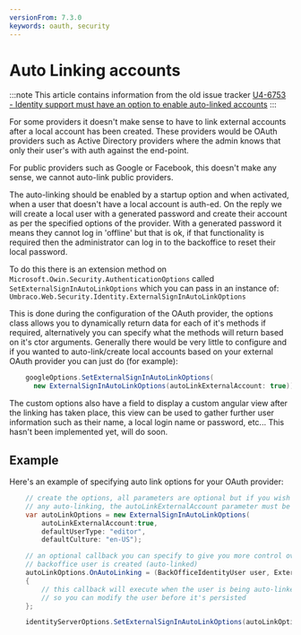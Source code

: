 ```yaml
---
versionFrom: 7.3.0
keywords: oauth, security
---
```


# Auto Linking accounts

:::note
This article contains information from the old issue tracker [U4-6753 - Identity support must have an option to enable auto-linked accounts](https://issues.umbraco.org/issue/U4-6753)
:::

For some providers it doesn't make sense to have to link external accounts after a local account has been created. These providers would be OAuth providers such as Active Directory providers where the admin knows that only their user's with auth against the end-point.

For public providers such as Google or Facebook, this doesn't make any sense, we cannot auto-link public providers.

The auto-linking should be enabled by a startup option and when activated, when a user that doesn't have a local account is auth-ed. On the reply we will create a local user with a generated password and create their account as per the specified options of the provider. With a generated password it means they cannot log in 'offline' but that is ok, if that functionality is required then the administrator can log in to the backoffice to reset their local password.

To do this there is an extension method on `Microsoft.Owin.Security.AuthenticationOptions` called `SetExternalSignInAutoLinkOptions` which you can pass in an instance of: `Umbraco.Web.Security.Identity.ExternalSignInAutoLinkOptions`

This is done during the configuration of the OAuth provider, the options class allows you to dynamically return data for each of it's methods if required, alternatively you can specify what the methods will return based on it's ctor arguments. Generally there would be very little to configure and if you wanted to auto-link/create local accounts based on your external OAuth provider you can just do (for example):

```C#
    googleOptions.SetExternalSignInAutoLinkOptions(
      new ExternalSignInAutoLinkOptions(autoLinkExternalAccount: true));
```

The custom options also have a field to display a custom angular view after the linking has taken place, this view can be used to gather further user information such as their name, a local login name or password, etc... This hasn't been implemented yet, will do soon.

## Example

Here's an example of specifying auto link options for your OAuth provider:

```C#
    // create the options, all parameters are optional but if you wish to enable
    // any auto-linking, the autoLinkExternalAccount parameter must be true
    var autoLinkOptions = new ExternalSignInAutoLinkOptions(
        autoLinkExternalAccount:true,
        defaultUserType: "editor",
        defaultCulture: "en-US");

    // an optional callback you can specify to give you more control over how the
    // backoffice user is created (auto-linked)
    autoLinkOptions.OnAutoLinking = (BackOfficeIdentityUser user, ExternalLoginInfo info) =>
    {
        // this callback will execute when the user is being auto-linked but before it is created
        // so you can modify the user before it's persisted
    };

    identityServerOptions.SetExternalSignInAutoLinkOptions(autoLinkOptions);
```